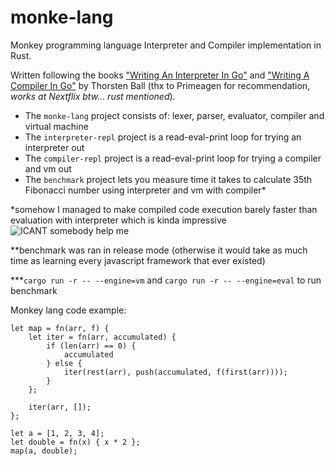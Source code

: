 # monke-lang
Monkey programming language Interpreter and Compiler implementation in Rust. 

Written following the books ["Writing An Interpreter In Go"](https://interpreterbook.com/) and ["Writing A Compiler In Go"](https://compilerbook.com/) by Thorsten Ball (thx to Primeagen for recommendation, *works at Nextflix btw... rust mentioned*).

- The `monke-lang` project consists of: lexer, parser, evaluator, compiler and virtual machine
- The `interpreter-repl` project is a read-eval-print loop for trying an interpreter out
- The `compiler-repl` project is a read-eval-print loop for trying a compiler and vm out
- The `benchmark` project lets you measure time it takes to calculate 35th Fibonacci number using interpreter and vm with compiler*

*somehow I managed to make compiled code execution barely faster than evaluation with interpreter which is kinda impressive ![ICANT somebody help me](https://cdn.7tv.app/emote/60e7328e484ebd628b556b3e/2x.webp)

**benchmark was ran in release mode (otherwise it would take as much time as learning every javascript framework that ever existed)

***`cargo run -r -- --engine=vm` and `cargo run -r -- --engine=eval` to run benchmark

Monkey lang code example:
```
let map = fn(arr, f) {
    let iter = fn(arr, accumulated) {
        if (len(arr) == 0) {
            accumulated
        } else {
            iter(rest(arr), push(accumulated, f(first(arr))));
        }
    };

    iter(arr, []);
};

let a = [1, 2, 3, 4];
let double = fn(x) { x * 2 };
map(a, double);
```
